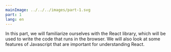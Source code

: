 ```yaml
---
mainImage: ../../../images/part-1.svg
part: 1
lang: en
---
```


<div class="intro">

In this part, we will familiarize ourselves with the React library, which will be used to write the code that runs in the browser. We will also look at some features of Javascript that are important for understanding React.

</div>
